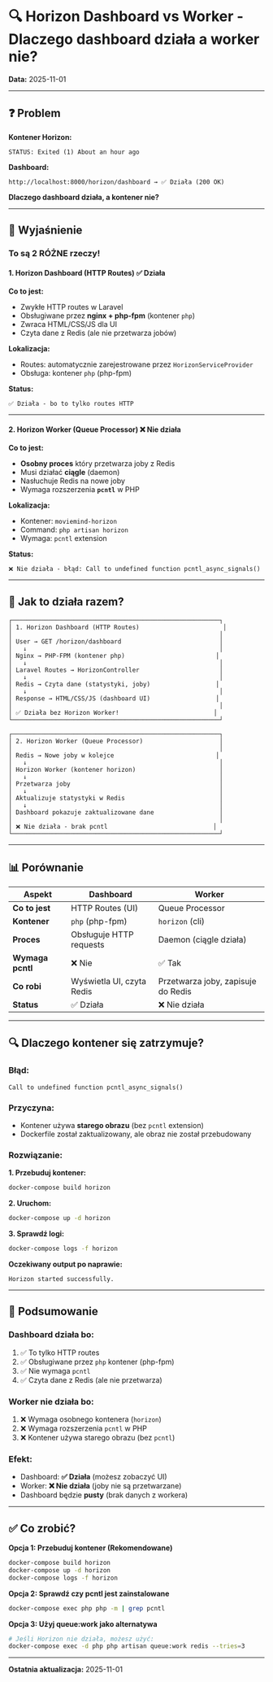 # 🔍 Horizon Dashboard vs Worker - Dlaczego dashboard działa a worker nie?

**Data:** 2025-11-01

---

## ❓ Problem

**Kontener Horizon:**
```
STATUS: Exited (1) About an hour ago
```

**Dashboard:**
```
http://localhost:8000/horizon/dashboard → ✅ Działa (200 OK)
```

**Dlaczego dashboard działa, a kontener nie?**

---

## 🎯 Wyjaśnienie

### **To są 2 RÓŻNE rzeczy!**

#### **1. Horizon Dashboard (HTTP Routes)** ✅ Działa

**Co to jest:**
- Zwykłe HTTP routes w Laravel
- Obsługiwane przez **nginx + php-fpm** (kontener `php`)
- Zwraca HTML/CSS/JS dla UI
- Czyta dane z Redis (ale nie przetwarza jobów)

**Lokalizacja:**
- Routes: automatycznie zarejestrowane przez `HorizonServiceProvider`
- Obsługa: kontener `php` (php-fpm)

**Status:**
```
✅ Działa - bo to tylko routes HTTP
```

---

#### **2. Horizon Worker (Queue Processor)** ❌ Nie działa

**Co to jest:**
- **Osobny proces** który przetwarza joby z Redis
- Musi działać **ciągle** (daemon)
- Nasłuchuje Redis na nowe joby
- Wymaga rozszerzenia **`pcntl`** w PHP

**Lokalizacja:**
- Kontener: `moviemind-horizon`
- Command: `php artisan horizon`
- Wymaga: `pcntl` extension

**Status:**
```
❌ Nie działa - błąd: Call to undefined function pcntl_async_signals()
```

---

## 🔄 Jak to działa razem?

```
┌─────────────────────────────────────────────────────────┐
│ 1. Horizon Dashboard (HTTP Routes)                       │
│                                                         │
│ User → GET /horizon/dashboard                           │
│   ↓                                                     │
│ Nginx → PHP-FPM (kontener php)                         │
│   ↓                                                     │
│ Laravel Routes → HorizonController                      │
│   ↓                                                     │
│ Redis → Czyta dane (statystyki, joby)                  │
│   ↓                                                     │
│ Response → HTML/CSS/JS (dashboard UI)                  │
│                                                         │
│ ✅ Działa bez Horizon Worker!                          │
└─────────────────────────────────────────────────────────┘

┌─────────────────────────────────────────────────────────┐
│ 2. Horizon Worker (Queue Processor)                     │
│                                                         │
│ Redis → Nowe joby w kolejce                            │
│   ↓                                                     │
│ Horizon Worker (kontener horizon)                       │
│   ↓                                                     │
│ Przetwarza joby                                         │
│   ↓                                                     │
│ Aktualizuje statystyki w Redis                          │
│   ↓                                                     │
│ Dashboard pokazuje zaktualizowane dane                  │
│                                                         │
│ ❌ Nie działa - brak pcntl                             │
└─────────────────────────────────────────────────────────┘
```

---

## 📊 Porównanie

| Aspekt | Dashboard | Worker |
|--------|-----------|--------|
| **Co to jest** | HTTP Routes (UI) | Queue Processor |
| **Kontener** | `php` (php-fpm) | `horizon` (cli) |
| **Proces** | Obsługuje HTTP requests | Daemon (ciągle działa) |
| **Wymaga pcntl** | ❌ Nie | ✅ Tak |
| **Co robi** | Wyświetla UI, czyta Redis | Przetwarza joby, zapisuje do Redis |
| **Status** | ✅ Działa | ❌ Nie działa |

---

## 🔍 Dlaczego kontener się zatrzymuje?

### **Błąd:**
```
Call to undefined function pcntl_async_signals()
```

### **Przyczyna:**
- Kontener używa **starego obrazu** (bez `pcntl` extension)
- Dockerfile został zaktualizowany, ale obraz nie został przebudowany

### **Rozwiązanie:**

**1. Przebuduj kontener:**
```bash
docker-compose build horizon
```

**2. Uruchom:**
```bash
docker-compose up -d horizon
```

**3. Sprawdź logi:**
```bash
docker-compose logs -f horizon
```

**Oczekiwany output po naprawie:**
```
Horizon started successfully.
```

---

## 🎯 Podsumowanie

### **Dashboard działa bo:**
1. ✅ To tylko HTTP routes
2. ✅ Obsługiwane przez `php` kontener (php-fpm)
3. ✅ Nie wymaga `pcntl`
4. ✅ Czyta dane z Redis (ale nie przetwarza)

### **Worker nie działa bo:**
1. ❌ Wymaga osobnego kontenera (`horizon`)
2. ❌ Wymaga rozszerzenia `pcntl` w PHP
3. ❌ Kontener używa starego obrazu (bez `pcntl`)

### **Efekt:**
- Dashboard: **✅ Działa** (możesz zobaczyć UI)
- Worker: **❌ Nie działa** (joby nie są przetwarzane)
- Dashboard będzie **pusty** (brak danych z workera)

---

## ✅ Co zrobić?

**Opcja 1: Przebuduj kontener (Rekomendowane)**
```bash
docker-compose build horizon
docker-compose up -d horizon
docker-compose logs -f horizon
```

**Opcja 2: Sprawdź czy pcntl jest zainstalowane**
```bash
docker-compose exec php php -m | grep pcntl
```

**Opcja 3: Użyj queue:work jako alternatywa**
```bash
# Jeśli Horizon nie działa, możesz użyć:
docker-compose exec -d php php artisan queue:work redis --tries=3
```

---

**Ostatnia aktualizacja:** 2025-11-01


